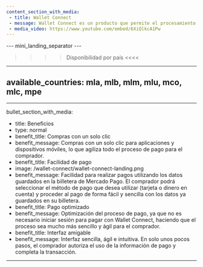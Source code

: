 ```yaml
---
content_section_with_media: 
 - title: Wallet Connect
 - message: Wallet Connect es un producto que permite el procesamiento automático de pagos a través de la billetera digital de Mercado Pago. Con la aprobación del comprador, es posible realizar pagos utilizando el saldo disponible en la tarjeta o cuenta de Mercado Pago.
 - media_video: https://www.youtube.com/embed/6XiQlkcA1Pw
---
```


--- mini_landing_separator ---

>>>> Disponibilidad por país <<<<
---
available_countries: mla, mlb, mlm, mlu, mco, mlc, mpe
---

---
bullet_section_with_media: 
 - title: Beneficios
 - type: normal
 - benefit_title: Compras con un solo clic
 - benefit_message: Compras con un solo clic para aplicaciones y dispositivos móviles, lo que agiliza todo el proceso de pago para el comprador.
 - benefit_title: Facilidad de pago
 - image: /wallet-connect/wallet-connect-landing.png
 - benefit_message: Facilidad para realizar pagos utilizando los datos guardados en la billetera de Mercado Pago. El comprador podrá seleccionar el método de pago que desea utilizar (tarjeta o dinero en cuenta) y proceder al pago de forma fácil y sencilla con los datos ya guardados en su billetera.
 - benefit_title: Pago optimizado
 - benefit_message: Optimización del proceso de pago, ya que no es necesario iniciar sesión para pagar con Wallet Connect, haciendo que el proceso sea mucho más sencillo y ágil para el comprador.
 - benefit_title: Interfaz amigable
 - benefit_message: Interfaz sencilla, ágil e intuitiva. En solo unos pocos pasos, el comprador autoriza el uso de la información de pago y completa la transacción.
---